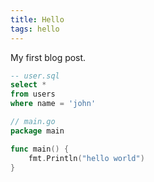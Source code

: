 ```yaml
---
title: Hello
tags: hello
---
```


My first blog post.

```sql
-- user.sql
select *
from users
where name = 'john'
```

```go
// main.go
package main

func main() {
	fmt.Println("hello world")
}
```
